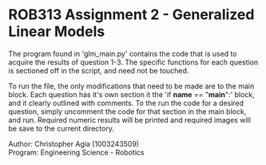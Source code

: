 # ROB313 Assignment 2 - Generalized Linear Models

The program found in 'glm_main.py' contains the code that is used to acquire the results of question 1-3. The specific
functions for each question is sectioned off in the script, and need not be touched. 

To run the file, the only modifications that need to be made are to the main block. Each question has it's own section
it the 'if __name__ == "__main__":' block, and it clearly outlined with comments. To the run the code for a desired
question, simply uncomment the code for that section in the main block, and run. Required numeric results will be 
printed and required images will be save to the current directory.

Author: Christopher Agia (1003243509) \
Program: Engineering Science - Robotics
